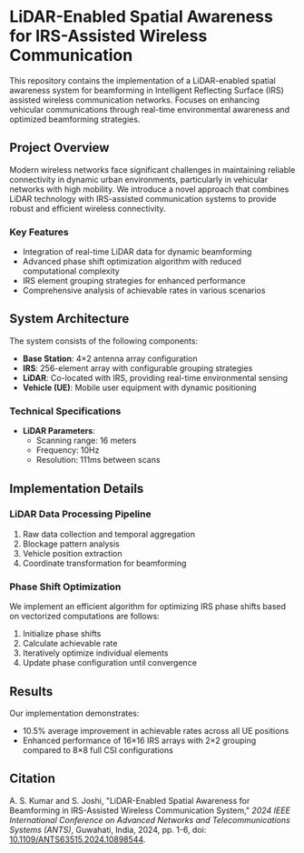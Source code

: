 # LiDAR-Enabled Spatial Awareness for IRS-Assisted Wireless Communication

This repository contains the implementation of a LiDAR-enabled spatial awareness system for beamforming in Intelligent Reflecting Surface (IRS) assisted wireless communication networks. Focuses on enhancing vehicular communications through real-time environmental awareness and optimized beamforming strategies.

## Project Overview

Modern wireless networks face significant challenges in maintaining reliable connectivity in dynamic urban environments, particularly in vehicular networks with high mobility. We introduce a novel approach that combines LiDAR technology with IRS-assisted communication systems to provide robust and efficient wireless connectivity.

### Key Features

- Integration of real-time LiDAR data for dynamic beamforming
- Advanced phase shift optimization algorithm with reduced computational complexity
- IRS element grouping strategies for enhanced performance
- Comprehensive analysis of achievable rates in various scenarios

## System Architecture

The system consists of the following components:

- **Base Station**: 4×2 antenna array configuration
- **IRS**: 256-element array with configurable grouping strategies
- **LiDAR**: Co-located with IRS, providing real-time environmental sensing
- **Vehicle (UE)**: Mobile user equipment with dynamic positioning

### Technical Specifications

- **LiDAR Parameters**:
  - Scanning range: 16 meters
  - Frequency: 10Hz
  - Resolution: 111ms between scans

## Implementation Details

### LiDAR Data Processing Pipeline

1. Raw data collection and temporal aggregation
2. Blockage pattern analysis
3. Vehicle position extraction
4. Coordinate transformation for beamforming

### Phase Shift Optimization

We implement an efficient algorithm for optimizing IRS phase shifts based on vectorized computations are follows:

1. Initialize phase shifts
2. Calculate achievable rate
3. Iteratively optimize individual elements
4. Update phase configuration until convergence

## Results

Our implementation demonstrates:

- 10.5% average improvement in achievable rates across all UE positions
- Enhanced performance of 16×16 IRS arrays with 2×2 grouping compared to 8×8 full CSI configurations

## Citation

A. S. Kumar and S. Joshi, "LiDAR-Enabled Spatial Awareness for Beamforming in IRS-Assisted Wireless Communication System," *2024 IEEE International Conference on Advanced Networks and Telecommunications Systems (ANTS)*, Guwahati, India, 2024, pp. 1-6, doi: [10.1109/ANTS63515.2024.10898544](https://doi.org/10.1109/ANTS63515.2024.10898544).
